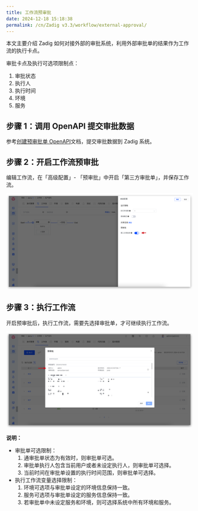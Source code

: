 ```yaml
---
title: 工作流预审批
date: 2024-12-18 15:18:38
permalink: /cn/Zadig v3.3/workflow/external-approval/
---
```


本文主要介绍 Zadig 如何对接外部的审批系统，利用外部审批单的结果作为工作流的执行卡点。

审批卡点及执行可选项限制点：
1. 审批状态
2. 执行人
3. 执行时间
4. 环境
5. 服务

## 步骤 1：调用 OpenAPI 提交审批数据

参考[创建预审批单 OpenAPI](/cn/Zadig%20v3.3/api/workflow/)文档，提交审批数据到 Zadig 系统。

## 步骤 2：开启工作流预审批

编辑工作流，在「高级配置」- 「预审批」中开启「第三方审批单」，并保存工作流。

![开启预审批](../../../../_images/enable_external_approval.png)

## 步骤 3：执行工作流


开启预审批后，执行工作流，需要先选择审批单，才可继续执行工作流。

![执行工作流](../../../../_images/external_approval_execute.png)

**说明：**
- 审批单可选限制：
  1. 通审批单状态为有效时，则审批单可选。
  2. 审批单执行人包含当前用户或者未设定执行人，则审批单可选择。
  3. 当前时间在审批单设置的执行时间范围，则审批单可选择。
- 执行工作流变量选择限制：
  1. 环境可选项与审批单设定的环境信息保持一致。
  2. 服务可选项与审批单设定的服务信息保持一致。
  3. 若审批单中未设定服务和环境，则可选择系统中所有环境和服务。

